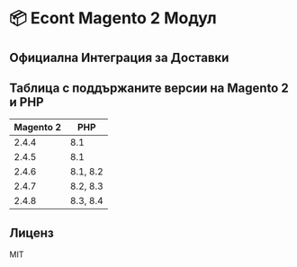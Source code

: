 # 📦 Econt Magento 2 Модул
## Официална Интеграция за Доставки

## Таблица с поддържаните версии на Magento 2 и PHP
| Magento 2| PHP |
|-------------------|-------------------------------------|
| 2.4.4 | 8.1 |
| 2.4.5 | 8.1 |
| 2.4.6 | 8.1, 8.2| 
| 2.4.7 | 8.2, 8.3 |
| 2.4.8 | 8.3, 8.4 |

## Лиценз

MIT
